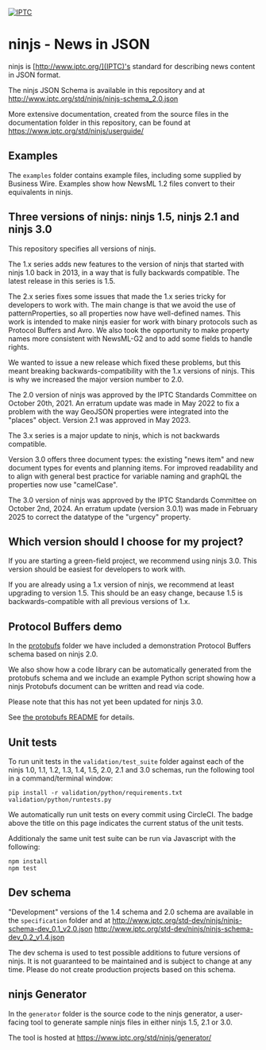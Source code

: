 [![IPTC](https://circleci.com/gh/iptc/newsinjson.svg?style=svg)](https://app.circleci.com/pipelines/github/iptc/newsinjson)

ninjs - News in JSON
====================

ninjs is [http://www.iptc.org/](IPTC)'s standard for describing news
content in JSON format.

The ninjs JSON Schema is available in this repository and at
http://www.iptc.org/std/ninjs/ninjs-schema_2.0.json

More extensive documentation, created from the source files in the
documentation folder in this repository, can be found at
https://www.iptc.org/std/ninjs/userguide/

Examples
--------

The `examples` folder contains example files, including some supplied
by Business Wire. Examples show how NewsML 1.2 files convert to their
equivalents in ninjs.

Three versions of ninjs: ninjs 1.5, ninjs 2.1 and ninjs 3.0
-------------------------

This repository specifies all versions of ninjs.

The 1.x series adds new features to the version of ninjs that started
with ninjs 1.0 back in 2013, in a way that is fully backwards
compatible. The latest release in this series is 1.5.

The 2.x series fixes some issues that made the 1.x series tricky for
developers to work with. The main change is that we avoid the use of
patternProperties, so all properties now have well-defined names. This
work is intended to make ninjs easier for work with binary protocols
such as Protocol Buffers and Avro. We also took the opportunity to make
property names more consistent with NewsML-G2 and to add some fields to
handle rights.

We wanted to issue a new release which fixed these problems, but this
meant breaking backwards-compatibility with the 1.x versions of ninjs.
This is why we increased the major version number to 2.0.

The 2.0 version of ninjs was approved by the IPTC Standards Committee on
October 20th, 2021. An erratum update was made in May 2022 to fix a
problem with the way GeoJSON properties were integrated into the "places"
object. Version 2.1 was approved in May 2023.

The 3.x series is a major update to ninjs, which is not backwards compatible.

Version 3.0 offers three document types: the existing "news item" and new 
document types for events and planning items. For improved readability and
to align with general best practice for variable naming and graphQL the
properties now use "camelCase".

The 3.0 version of ninjs was approved by the IPTC Standards Committee on
October 2nd, 2024. An erratum update (version 3.0.1) was made in February
2025 to correct the datatype of the "urgency" property.

Which version should I choose for my project?
-------------------------

If you are starting a green-field project, we recommend using ninjs 3.0.
This version should be easiest for developers to work with.

If you are already using a 1.x version of ninjs, we recommend at least
upgrading to version 1.5. This should be an easy change, because 1.5 is
backwards-compatible with all previous versions of 1.x.

Protocol Buffers demo
---------------------

In the [protobufs](/protobufs) folder we have included a demonstration
Protocol Buffers schema based on ninjs 2.0.

We also show how a code library can be automatically generated from
the protobufs schema and we include an example Python script showing
how a ninjs Protobufs document can be written and read via code.

Please note that this has not yet been updated for ninjs 3.0.

See [the protobufs README](/protobufs/README.md) for details.

Unit tests
----------

To run unit tests in the `validation/test_suite` folder against each
of the ninjs 1.0, 1.1, 1.2, 1.3, 1.4, 1.5, 2.0, 2.1 and 3.0 schemas, run the following
tool in a command/terminal window:

    pip install -r validation/python/requirements.txt
    validation/python/runtests.py 

We automatically run unit tests on every commit using CircleCI. The
badge above the title on this page indicates the current status of the
unit tests.

Additionaly the same unit test suite can be run via Javascript with the following:

    npm install
    npm test

Dev schema
----------

"Development" versions of the 1.4 schema and 2.0 schema are available
in the `specification` folder and at 
http://www.iptc.org/std-dev/ninjs/ninjs-schema-dev_0.1_v2.0.json
http://www.iptc.org/std-dev/ninjs/ninjs-schema-dev_0.2_v1.4.json

The dev schema is used to test possible additions to future versions of ninjs.
It is not guaranteed to be maintained and is subject to change at any time.
Please do not create production projects based on this schema.

ninjs Generator
---------------

In the `generator` folder is the source code to the ninjs generator, a
user-facing tool to generate sample ninjs files in either ninjs 1.5, 2.1 or 3.0.

The tool is hosted at https://www.iptc.org/std/ninjs/generator/
